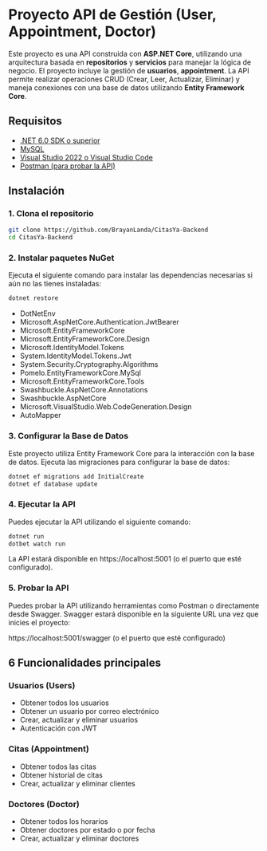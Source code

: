 # Proyecto API de Gestión (User, Appointment, Doctor)

Este proyecto es una API construida con **ASP.NET Core**, utilizando una arquitectura basada en **repositorios** y **servicios** para manejar la lógica de negocio. El proyecto incluye la gestión de **usuarios**, **appointment**. La API permite realizar operaciones CRUD (Crear, Leer, Actualizar, Eliminar) y maneja conexiones con una base de datos utilizando **Entity Framework Core**.

## Requisitos

- [.NET 6.0 SDK o superior](https://dotnet.microsoft.com/download/dotnet/6.0)
- [MySQL](https://www.mysql.com/downloads/)
- [Visual Studio 2022 o Visual Studio Code](https://visualstudio.microsoft.com/)
- [Postman (para probar la API)](https://www.postman.com/)

## Instalación

### 1. Clona el repositorio

```bash
git clone https://github.com/BrayanLanda/CitasYa-Backend
cd CitasYa-Backend
```

### 2. Instalar paquetes NuGet
Ejecuta el siguiente comando para instalar las dependencias necesarias si aún no las tienes instaladas:

```bash
dotnet restore
```

- DotNetEnv
- Microsoft.AspNetCore.Authentication.JwtBearer
- Microsoft.EntityFrameworkCore
- Microsoft.EntityFrameworkCore.Design
- Microsoft.IdentityModel.Tokens
- System.IdentityModel.Tokens.Jwt
- System.Security.Cryptography.Algorithms
- Pomelo.EntityFrameworkCore.MySql
- Microsoft.EntityFrameworkCore.Tools
- Swashbuckle.AspNetCore.Annotations
- Swashbuckle.AspNetCore
- Microsoft.VisualStudio.Web.CodeGeneration.Design
- AutoMapper

### 3. Configurar la Base de Datos
Este proyecto utiliza Entity Framework Core para la interacción con la base de datos. Ejecuta las migraciones para configurar la base de datos:

```bash
dotnet ef migrations add InitialCreate
dotnet ef database update
```

### 4. Ejecutar la API
Puedes ejecutar la API utilizando el siguiente comando:

```bash
dotnet run 
dotbet watch run
```

La API estará disponible en https://localhost:5001 (o el puerto que esté configurado).

### 5. Probar la API
Puedes probar la API utilizando herramientas como Postman o directamente desde Swagger. Swagger estará disponible en la siguiente URL una vez que inicies el proyecto:

https://localhost:5001/swagger (o el puerto que esté configurado)

## 6 Funcionalidades principales

### Usuarios (Users)
- Obtener todos los usuarios
- Obtener un usuario por correo electrónico
- Crear, actualizar y eliminar usuarios
- Autenticación con JWT

### Citas (Appointment)
- Obtener todos las citas
- Obtener historial de citas
- Crear, actualizar y eliminar clientes

### Doctores (Doctor)
- Obtener todos los horarios
- Obtener doctores por estado o por fecha
- Crear, actualizar y eliminar doctores
